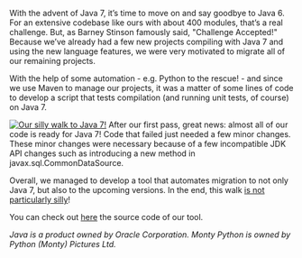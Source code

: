 <!--
.. title: Breaking Up is Hard to do... or is it?: From Java 6 to 7
.. slug: breaking-up-is-hard-to-do-not-migrating-from-java-6-to-7
.. date: 2013-04-11 12:14:53
.. tags: Development,Java,Maven,Python
.. author: Rodrigo Reis
.. image: breaking-up_teaser.png
-->

With the advent of Java 7, it’s time to move on and say goodbye to
Java 6. For an extensive codebase like ours with about 400 modules, that’s a
real challenge. But, as Barney Stinson famously said, "Challenge Accepted!"
Because we’ve already had a few new projects compiling with Java 7 and using
the new language features, we were very motivated to migrate all of our
remaining projects.

<!-- TEASER_END -->

With the help of some automation - e.g. Python to the rescue! - and since we
use Maven to manage our projects, it was a matter of some lines of code to
develop a script that tests compilation (and running unit tests, of course) on
Java 7.

[![Our silly walk to Java 7!](/files/2013/03/Java-6-to-7.jpg)](/files/2013/03/Java-6-to-7.jpg)
After our first pass, great news: almost all of our
code is ready for Java 7! Code that failed just needed a few minor changes.
These minor changes were necessary because of a few incompatible JDK API
changes such as introducing a new method in javax.sql.CommonDataSource.

Overall, we managed to develop a tool that automates migration to not only
Java 7, but also to the upcoming versions. In the end, this walk [is not particularly silly](http://www.youtube.com/watch?v=IqhlQfXUk7w)!

You can check out [here](https://github.com/zalando/mjtester) the source code of our tool.

_Java is a product owned by Oracle Corporation. Monty Python is owned by
Python (Monty) Pictures Ltd._

